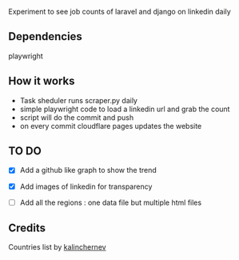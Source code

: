 Experiment to see job counts of laravel and django on linkedin daily

## Dependencies

playwright

## How it works

- Task sheduler runs scraper.py daily
- simple playwright code to load a linkedin url and grab the count
- script will do the commit and push
- on every commit cloudflare pages updates the website

## TO DO

- [x] Add a github like graph to show the trend

- [x] Add images of linkedin for transparency

- [ ] Add all the regions : one data file but multiple html files

## Credits

Countries list by [kalinchernev](https://gist.github.com/kalinchernev/486393efcca01623b18d)
